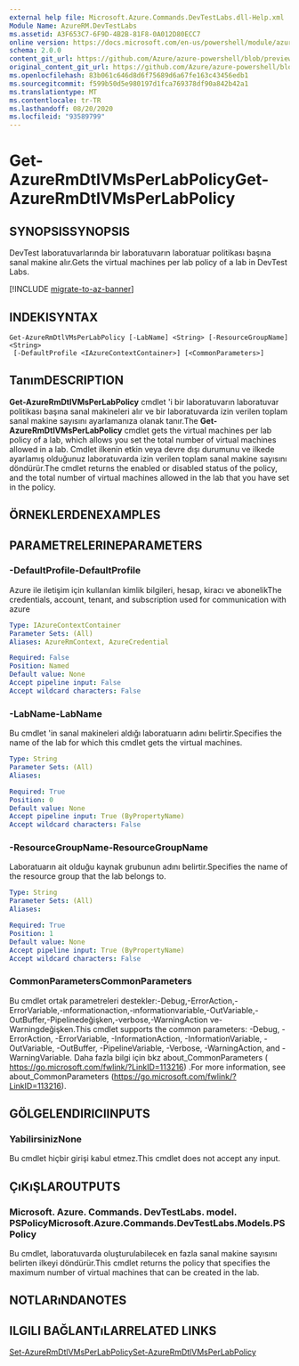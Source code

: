 ```yaml
---
external help file: Microsoft.Azure.Commands.DevTestLabs.dll-Help.xml
Module Name: AzureRM.DevTestLabs
ms.assetid: A3F653C7-6F9D-4B2B-81F8-0A012D80ECC7
online version: https://docs.microsoft.com/en-us/powershell/module/azurerm.devtestlabs/get-azurermdtlvmsperlabpolicy
schema: 2.0.0
content_git_url: https://github.com/Azure/azure-powershell/blob/preview/src/ResourceManager/DevTestLabs/Commands.DevTestLabs/help/Get-AzureRmDtlVMsPerLabPolicy.md
original_content_git_url: https://github.com/Azure/azure-powershell/blob/preview/src/ResourceManager/DevTestLabs/Commands.DevTestLabs/help/Get-AzureRmDtlVMsPerLabPolicy.md
ms.openlocfilehash: 83b061c646d8d6f75689d6a67fe163c43456edb1
ms.sourcegitcommit: f599b50d5e980197d1fca769378df90a842b42a1
ms.translationtype: MT
ms.contentlocale: tr-TR
ms.lasthandoff: 08/20/2020
ms.locfileid: "93589799"
---
```

# <span data-ttu-id="c4cfb-101">Get-AzureRmDtlVMsPerLabPolicy</span><span class="sxs-lookup"><span data-stu-id="c4cfb-101">Get-AzureRmDtlVMsPerLabPolicy</span></span>

## <span data-ttu-id="c4cfb-102">SYNOPSIS</span><span class="sxs-lookup"><span data-stu-id="c4cfb-102">SYNOPSIS</span></span>
<span data-ttu-id="c4cfb-103">DevTest laboratuvarlarında bir laboratuvarın laboratuar politikası başına sanal makine alır.</span><span class="sxs-lookup"><span data-stu-id="c4cfb-103">Gets the virtual machines per lab policy of a lab in DevTest Labs.</span></span>

[!INCLUDE [migrate-to-az-banner](../../includes/migrate-to-az-banner.md)]

## <span data-ttu-id="c4cfb-104">INDEKI</span><span class="sxs-lookup"><span data-stu-id="c4cfb-104">SYNTAX</span></span>

```
Get-AzureRmDtlVMsPerLabPolicy [-LabName] <String> [-ResourceGroupName] <String>
 [-DefaultProfile <IAzureContextContainer>] [<CommonParameters>]
```

## <span data-ttu-id="c4cfb-105">Tanım</span><span class="sxs-lookup"><span data-stu-id="c4cfb-105">DESCRIPTION</span></span>
<span data-ttu-id="c4cfb-106">**Get-AzureRmDtlVMsPerLabPolicy** cmdlet 'i bir laboratuvarın laboratuvar politikası başına sanal makineleri alır ve bir laboratuvarda izin verilen toplam sanal makine sayısını ayarlamanıza olanak tanır.</span><span class="sxs-lookup"><span data-stu-id="c4cfb-106">The **Get-AzureRmDtlVMsPerLabPolicy** cmdlet gets the virtual machines per lab policy of a lab, which allows you set the total number of virtual machines allowed in a lab.</span></span>
<span data-ttu-id="c4cfb-107">Cmdlet ilkenin etkin veya devre dışı durumunu ve ilkede ayarlamış olduğunuz laboratuvarda izin verilen toplam sanal makine sayısını döndürür.</span><span class="sxs-lookup"><span data-stu-id="c4cfb-107">The cmdlet returns the enabled or disabled status of the policy, and the total number of virtual machines allowed in the lab that you have set in the policy.</span></span>

## <span data-ttu-id="c4cfb-108">ÖRNEKLERDEN</span><span class="sxs-lookup"><span data-stu-id="c4cfb-108">EXAMPLES</span></span>

## <span data-ttu-id="c4cfb-109">PARAMETRELERINE</span><span class="sxs-lookup"><span data-stu-id="c4cfb-109">PARAMETERS</span></span>

### <span data-ttu-id="c4cfb-110">-DefaultProfile</span><span class="sxs-lookup"><span data-stu-id="c4cfb-110">-DefaultProfile</span></span>
<span data-ttu-id="c4cfb-111">Azure ile iletişim için kullanılan kimlik bilgileri, hesap, kiracı ve abonelik</span><span class="sxs-lookup"><span data-stu-id="c4cfb-111">The credentials, account, tenant, and subscription used for communication with azure</span></span>

```yaml
Type: IAzureContextContainer
Parameter Sets: (All)
Aliases: AzureRmContext, AzureCredential

Required: False
Position: Named
Default value: None
Accept pipeline input: False
Accept wildcard characters: False
```

### <span data-ttu-id="c4cfb-112">-LabName</span><span class="sxs-lookup"><span data-stu-id="c4cfb-112">-LabName</span></span>
<span data-ttu-id="c4cfb-113">Bu cmdlet 'in sanal makineleri aldığı laboratuarın adını belirtir.</span><span class="sxs-lookup"><span data-stu-id="c4cfb-113">Specifies the name of the lab for which this cmdlet gets the virtual machines.</span></span>

```yaml
Type: String
Parameter Sets: (All)
Aliases: 

Required: True
Position: 0
Default value: None
Accept pipeline input: True (ByPropertyName)
Accept wildcard characters: False
```

### <span data-ttu-id="c4cfb-114">-ResourceGroupName</span><span class="sxs-lookup"><span data-stu-id="c4cfb-114">-ResourceGroupName</span></span>
<span data-ttu-id="c4cfb-115">Laboratuarın ait olduğu kaynak grubunun adını belirtir.</span><span class="sxs-lookup"><span data-stu-id="c4cfb-115">Specifies the name of the resource group that the lab belongs to.</span></span>

```yaml
Type: String
Parameter Sets: (All)
Aliases: 

Required: True
Position: 1
Default value: None
Accept pipeline input: True (ByPropertyName)
Accept wildcard characters: False
```

### <span data-ttu-id="c4cfb-116">CommonParameters</span><span class="sxs-lookup"><span data-stu-id="c4cfb-116">CommonParameters</span></span>
<span data-ttu-id="c4cfb-117">Bu cmdlet ortak parametreleri destekler:-Debug,-ErrorAction,-ErrorVariable,-ınformationaction,-ınformationvariable,-OutVariable,-OutBuffer,-Pipelinedeğişken,-verbose,-WarningAction ve-Warningdeğişken.</span><span class="sxs-lookup"><span data-stu-id="c4cfb-117">This cmdlet supports the common parameters: -Debug, -ErrorAction, -ErrorVariable, -InformationAction, -InformationVariable, -OutVariable, -OutBuffer, -PipelineVariable, -Verbose, -WarningAction, and -WarningVariable.</span></span> <span data-ttu-id="c4cfb-118">Daha fazla bilgi için bkz about_CommonParameters ( https://go.microsoft.com/fwlink/?LinkID=113216) .</span><span class="sxs-lookup"><span data-stu-id="c4cfb-118">For more information, see about_CommonParameters (https://go.microsoft.com/fwlink/?LinkID=113216).</span></span>

## <span data-ttu-id="c4cfb-119">GÖLGELENDIRICI</span><span class="sxs-lookup"><span data-stu-id="c4cfb-119">INPUTS</span></span>

### <span data-ttu-id="c4cfb-120">Yabilirsiniz</span><span class="sxs-lookup"><span data-stu-id="c4cfb-120">None</span></span>
<span data-ttu-id="c4cfb-121">Bu cmdlet hiçbir girişi kabul etmez.</span><span class="sxs-lookup"><span data-stu-id="c4cfb-121">This cmdlet does not accept any input.</span></span>

## <span data-ttu-id="c4cfb-122">ÇıKıŞLAR</span><span class="sxs-lookup"><span data-stu-id="c4cfb-122">OUTPUTS</span></span>

### <span data-ttu-id="c4cfb-123">Microsoft. Azure. Commands. DevTestLabs. model. PSPolicy</span><span class="sxs-lookup"><span data-stu-id="c4cfb-123">Microsoft.Azure.Commands.DevTestLabs.Models.PSPolicy</span></span>
<span data-ttu-id="c4cfb-124">Bu cmdlet, laboratuvarda oluşturulabilecek en fazla sanal makine sayısını belirten ilkeyi döndürür.</span><span class="sxs-lookup"><span data-stu-id="c4cfb-124">This cmdlet returns the policy that specifies the maximum number of virtual machines that can be created in the lab.</span></span>

## <span data-ttu-id="c4cfb-125">NOTLARıNDA</span><span class="sxs-lookup"><span data-stu-id="c4cfb-125">NOTES</span></span>

## <span data-ttu-id="c4cfb-126">ILGILI BAĞLANTıLAR</span><span class="sxs-lookup"><span data-stu-id="c4cfb-126">RELATED LINKS</span></span>

[<span data-ttu-id="c4cfb-127">Set-AzureRmDtlVMsPerLabPolicy</span><span class="sxs-lookup"><span data-stu-id="c4cfb-127">Set-AzureRmDtlVMsPerLabPolicy</span></span>](./Set-AzureRmDtlVMsPerLabPolicy.md)


